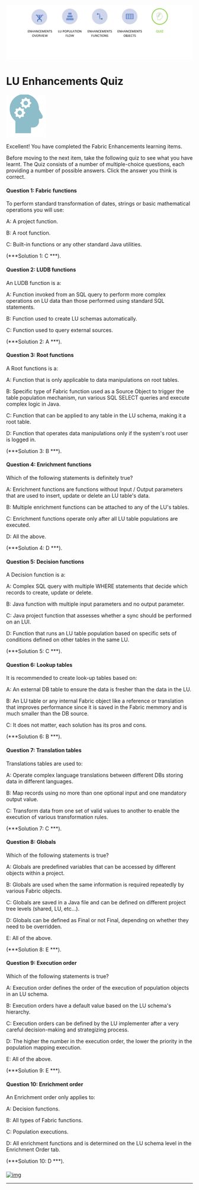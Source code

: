 ![](/academy/Training_Level_1/05_LU_Enhancements/images/EnhancementQuizState.PNG) 

# LU Enhancements Quiz

![](/academy/Training_Level_1/03_fabric_basic_LU/images/Quiz.png) 



Excellent! 
You have completed the Fabric Enhancements learning items.


Before moving to the next item, take the following quiz to see what you have learnt. The Quiz consists of a number of multiple-choice questions, each providing a number of possible answers. Click the answer you think is correct. 



#### Question 1: Fabric functions

To perform standard transformation of dates, strings or basic mathematical operations you will use:

A: A project function.

B: A root function. 

C: Built-in functions or any other standard Java utilities.

(***Solution 1: C ***).



#### Question 2: LUDB functions

An LUDB function is a:

A: Function invoked from an SQL query to perform more complex operations on LU data than those performed using standard SQL statements.

B: Function used to create LU schemas automatically.

C: Function used to query external sources.

(***Solution 2: A ***).



#### Question 3: Root functions

A Root functions is a:

A: Function that is only applicable to data manipulations on root tables. 

B: Specific type of Fabric function used as a Source Object to trigger the table population mechanism, run various SQL SELECT 
   queries and execute complex logic in Java.

C: Function that can be applied to any table in the LU schema, making it a root table.

D: Function that operates data manipulations only if the system's root user is logged in.

(***Solution 3: B ***).



#### Question 4: Enrichment functions

Which of the following statements is definitely true?

A: Enrichment functions are functions without Input / Output parameters that are used to insert, update or delete an LU table's data.

B: Multiple enrichment functions can be attached to any of the LU's tables.

C: Enrichment functions operate only after all LU table populations are executed.

D: All the above.

(***Solution 4: D ***).



#### Question 5: Decision functions

A Decision function is a:

A: Complex SQL query with multiple WHERE statements that decide which records to create, update or delete.

B: Java function with multiple input parameters and no output parameter.

C: Java project function that assesses whether a sync should be performed on an LUI.

D: Function that runs an LU table population based on specific sets of conditions defined on other tables in the same LU.

(***Solution 5: C ***).



#### Question 6: Lookup tables

It is recommended to create look-up tables based on: 

A: An external DB table to ensure the data is fresher than the data in the LU.

B: An LU table or any internal Fabric object like a reference or translation that improves performance since it is 
   saved in the Fabric memmory and is much smaller than the DB source.

C: It does not matter, each solution has its pros and cons.

(***Solution 6: B ***).



#### Question 7: Translation tables

Translations tables are used to:

A: Operate complex language translations between different DBs storing data in different languages.

B: Map records using no more than one optional input and one mandatory output value.

C: Transform data from one set of valid values to another to enable the execution of various transformation rules.

(***Solution 7: C ***).



#### Question 8: Globals

Which of the following statements is true?

A: Globals are predefined variables that can be accessed by different objects within a project.

B: Globals are used when the same information is required repeatedly by various Fabric objects.

C: Globals are saved in a Java file and can be defined on different project tree levels (shared, LU, etc...).

D: Globals can be defined as Final or not Final, depending on whether they need to be overridden.

E: All of the above.

(***Solution 8: E ***).



#### Question 9: Execution order

Which of the following statements is true?

A: Execution order defines the order of the execution of population objects in an LU schema.

B: Execution orders have a default value based on the LU schema's hierarchy.

C: Execution orders can be defined by the LU implementer after a very careful decision-making and strategizing process.

D: The higher the number in the execution order, the lower the priority in the population mapping execution.

E: All of the above.

(***Solution 9: E ***).



#### Question 10: Enrichment order

An Enrichment order only applies to:

A: Decision functions.

B: All types of Fabric functions.

C: Population executions.

D: All enrichment functions and is determined on the LU schema level in the Enrichment Order tab. 

(***Solution 10: D ***).


####    

[![img](https://github.com/k2view-academy/K2View-Academy/raw/master/articles/images/Previous.png)](/academy/Training_Level_1/05_LU_Enhancements/04_LU_Enhancements_lookup-translations_flow.md)

------
